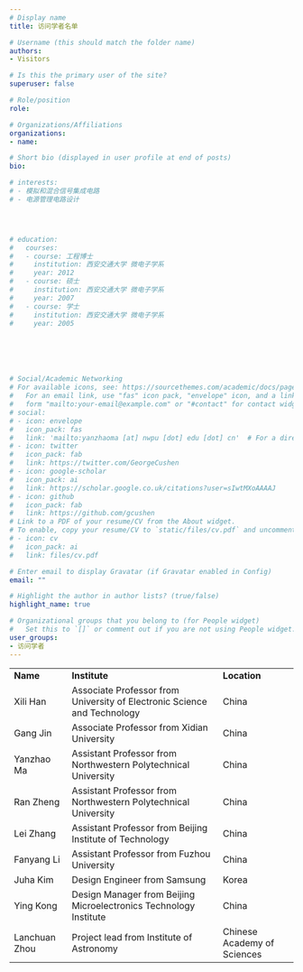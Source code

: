 ```yaml
---
# Display name
title: 访问学者名单

# Username (this should match the folder name)
authors:
- Visitors

# Is this the primary user of the site?
superuser: false

# Role/position
role: 

# Organizations/Affiliations
organizations:
- name: 

# Short bio (displayed in user profile at end of posts)
bio: 

# interests:
# - 模拟和混合信号集成电路
# - 电源管理电路设计




# education:
#   courses:
#   - course: 工程博士
#     institution: 西安交通大学 微电子学系
#     year: 2012
#   - course: 硕士
#     institution: 西安交通大学 微电子学系
#     year: 2007
#   - course: 学士
#     institution: 西安交通大学 微电子学系
#     year: 2005






# Social/Academic Networking
# For available icons, see: https://sourcethemes.com/academic/docs/page-builder/#icons
#   For an email link, use "fas" icon pack, "envelope" icon, and a link in the
#   form "mailto:your-email@example.com" or "#contact" for contact widget.
# social:
# - icon: envelope
#   icon_pack: fas
#   link: 'mailto:yanzhaoma [at] nwpu [dot] edu [dot] cn'  # For a direct email link, use "mailto:test@example.org".
# - icon: twitter
#   icon_pack: fab
#   link: https://twitter.com/GeorgeCushen
# - icon: google-scholar
#   icon_pack: ai
#   link: https://scholar.google.co.uk/citations?user=sIwtMXoAAAAJ
# - icon: github
#   icon_pack: fab
#   link: https://github.com/gcushen
# Link to a PDF of your resume/CV from the About widget.
# To enable, copy your resume/CV to `static/files/cv.pdf` and uncomment the lines below.
# - icon: cv
#   icon_pack: ai
#   link: files/cv.pdf

# Enter email to display Gravatar (if Gravatar enabled in Config)
email: ""

# Highlight the author in author lists? (true/false)
highlight_name: true

# Organizational groups that you belong to (for People widget)
#   Set this to `[]` or comment out if you are not using People widget.
user_groups:
- 访问学者
---
```


<table>
    <tr>
        <td><b>Name</b></td>
        <td><b>Institute</b></td>
        <td><b>Location</b></td>
    </tr>
    <tr>
        <td>Xili Han</td>
        <td>Associate Professor from University of Electronic Science and Technology</td>
        <td>China</td>
    </tr>
    <tr>
        <td>Gang Jin</td>
        <td>Associate Professor from Xidian University</td>
        <td>China</td>
    </tr>
    <tr>
        <td>Yanzhao Ma</td>
        <td>Assistant Professor from Northwestern Polytechnical University</td>
        <td>China</td>
    </tr>
    <tr>
        <td>Ran Zheng</td>
        <td>Assistant Professor from Northwestern Polytechnical University</td>
        <td>China</td>
    </tr>
    <tr>
        <td>Lei Zhang</td>
        <td>Assistant Professor from Beijing Institute of Technology</td>
        <td>China</td>
    </tr>
    <tr>
        <td>Fanyang Li</td>
        <td>Assistant Professor from Fuzhou University</td>
        <td>China</td>
    </tr>
    <tr>
        <td>Juha Kim</td>
        <td>Design Engineer from Samsung</td>
        <td>Korea</td>
    </tr>
    <tr>
        <td>Ying Kong</td>
        <td>Design Manager from Beijing Microelectronics Technology Institute</td>
        <td>China</td>
    </tr>
    <tr>
        <td>Lanchuan Zhou</td>
        <td>Project lead from Institute of Astronomy</td>
        <td>Chinese Academy of Sciences</td>
    </tr>
</table>